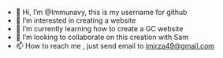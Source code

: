 - 👋 Hi, I’m @Immunavy, this is my username for github
- 👀 I’m interested in creating a website
- 🌱 I’m currently learning how to create a GC website
- 💞️ I’m looking to collaborate on this creation with Sam
- 📫 How to reach me , just send email to imirza49@gmail.com

<!---
Immunavy/Immunavy is a ✨ special ✨ repository because its `README.md` (this file) appears on your GitHub profile.
You can click the Preview link to take a look at your changes.
--->
